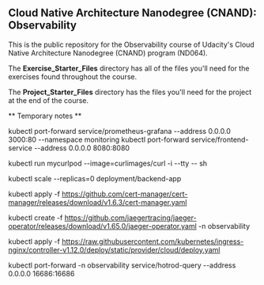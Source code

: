 ## Cloud Native Architecture Nanodegree (CNAND): Observability

This is the public repository for the Observability course of Udacity's Cloud Native Architecture Nanodegree (CNAND) program (ND064).

The  **Exercise_Starter_Files** directory has all of the files you'll need for the exercises found throughout the course.

The **Project_Starter_Files** directory has the files you'll need for the project at the end of the course.


** Temporary notes **

kubectl port-forward service/prometheus-grafana --address 0.0.0.0 3000:80 --namespace monitoring
kubectl port-forward service/frontend-service --address 0.0.0.0 8080:8080

kubectl run mycurlpod --image=curlimages/curl -i --tty -- sh

kubectl scale --replicas=0 deployment/backend-app



kubectl apply -f https://github.com/cert-manager/cert-manager/releases/download/v1.6.3/cert-manager.yaml

kubectl create -f https://github.com/jaegertracing/jaeger-operator/releases/download/v1.65.0/jaeger-operator.yaml -n observability

kubectl apply -f https://raw.githubusercontent.com/kubernetes/ingress-nginx/controller-v1.12.0/deploy/static/provider/cloud/deploy.yaml




kubectl port-forward -n observability  service/hotrod-query --address 0.0.0.0 16686:16686

